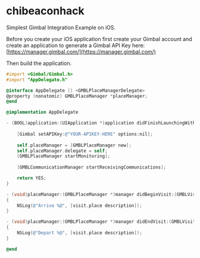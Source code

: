 # chibeaconhack
Simplest Gimbal Integration Example on iOS.

Before you create your iOS application first create your Gimbal account and create an application to generate a Gimbal API Key here:
[https://manager.gimbal.com/](https://manager.gimbal.com/)

Then build the application.

```objective-c
#import <Gimbal/Gimbal.h>
#import "AppDelegate.h"

@interface AppDelegate () <GMBLPlaceManagerDelegate>
@property (nonatomic) GMBLPlaceManager *placeManager;
@end

@implementation AppDelegate

- (BOOL)application:(UIApplication *)application didFinishLaunchingWithOptions:(NSDictionary *)launchOptions {
    
    [Gimbal setAPIKey:@"YOUR-APIKEY-HERE" options:nil];
    
    self.placeManager = [GMBLPlaceManager new];
    self.placeManager.delegate = self;
    [GMBLPlaceManager startMonitoring];
    
    [GMBLCommunicationManager startReceivingCommunications];

    return YES;
}

- (void)placeManager:(GMBLPlaceManager *)manager didBeginVisit:(GMBLVisit *)visit
{
    NSLog(@"Arrive %@", [visit.place description]);
}

- (void)placeManager:(GMBLPlaceManager *)manager didEndVisit:(GMBLVisit *)visit
{
    NSLog(@"Depart %@", [visit.place description]);
}

@end
```
